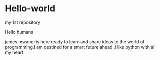# Hello-world

my 1st repository

Hello humans

james mwangi is here ready to learn and share ideas to the world of programming.I am destined for a smart future ahead ,i like python with all my heart
